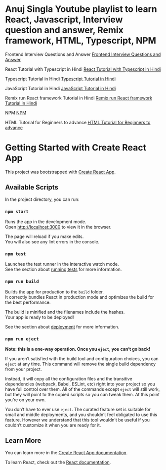 # Anuj Singla Youtube playlist to learn React, Javascript, Interview question and answer, Remix framework, HTML, Typescript, NPM

Frontend Interview Questions and Answer
[Frontend Interview Questions and Answer](https://www.youtube.com/playlist?list=PLEtjGa9VEukMRyitRx0nitoCD8u2XEYiz)

React Tutorial with Typescript in Hindi
[React Tutorial with Typescript in Hindi](https://www.youtube.com/playlist?list=PLEtjGa9VEukNKslFyRlhODXXuKgRnvVyM)

Typescript Tutorial in Hindi
[Typescript Tutorial in Hindi](https://www.youtube.com/playlist?list=PLEtjGa9VEukPUgE2ThFAjqff91Wo1GA5e)

JavaScript Tutorial in Hindi
[JavaScript Tutorial in Hindi](https://www.youtube.com/playlist?list=PLEtjGa9VEukMzD2VsGih5APdqRIafLb1q)

Remix run React framework Tutorial in Hindi
[Remix run React framework Tutorial in Hindi](https://www.youtube.com/playlist?list=PLEtjGa9VEukMKVhD0GKHthRmwVMFWjaeW)

NPM
[NPM](https://www.youtube.com/playlist?list=PLEtjGa9VEukO4Ud2SGoHhuFYCPfDAzFjd)

HTML Tutorial for Beginners to advance
[HTML Tutorial for Beginners to advance](https://www.youtube.com/playlist?list=PLEtjGa9VEukMJvP4Z8O01LvkCB7-1myXu)

# Getting Started with Create React App

This project was bootstrapped with [Create React App](https://github.com/facebook/create-react-app).

## Available Scripts

In the project directory, you can run:

### `npm start`

Runs the app in the development mode.\
Open [http://localhost:3000](http://localhost:3000) to view it in the browser.

The page will reload if you make edits.\
You will also see any lint errors in the console.

### `npm test`

Launches the test runner in the interactive watch mode.\
See the section about [running tests](https://facebook.github.io/create-react-app/docs/running-tests) for more information.

### `npm run build`

Builds the app for production to the `build` folder.\
It correctly bundles React in production mode and optimizes the build for the best performance.

The build is minified and the filenames include the hashes.\
Your app is ready to be deployed!

See the section about [deployment](https://facebook.github.io/create-react-app/docs/deployment) for more information.

### `npm run eject`

**Note: this is a one-way operation. Once you `eject`, you can’t go back!**

If you aren’t satisfied with the build tool and configuration choices, you can `eject` at any time. This command will remove the single build dependency from your project.

Instead, it will copy all the configuration files and the transitive dependencies (webpack, Babel, ESLint, etc) right into your project so you have full control over them. All of the commands except `eject` will still work, but they will point to the copied scripts so you can tweak them. At this point you’re on your own.

You don’t have to ever use `eject`. The curated feature set is suitable for small and middle deployments, and you shouldn’t feel obligated to use this feature. However we understand that this tool wouldn’t be useful if you couldn’t customize it when you are ready for it.

## Learn More

You can learn more in the [Create React App documentation](https://facebook.github.io/create-react-app/docs/getting-started).

To learn React, check out the [React documentation](https://reactjs.org/).
